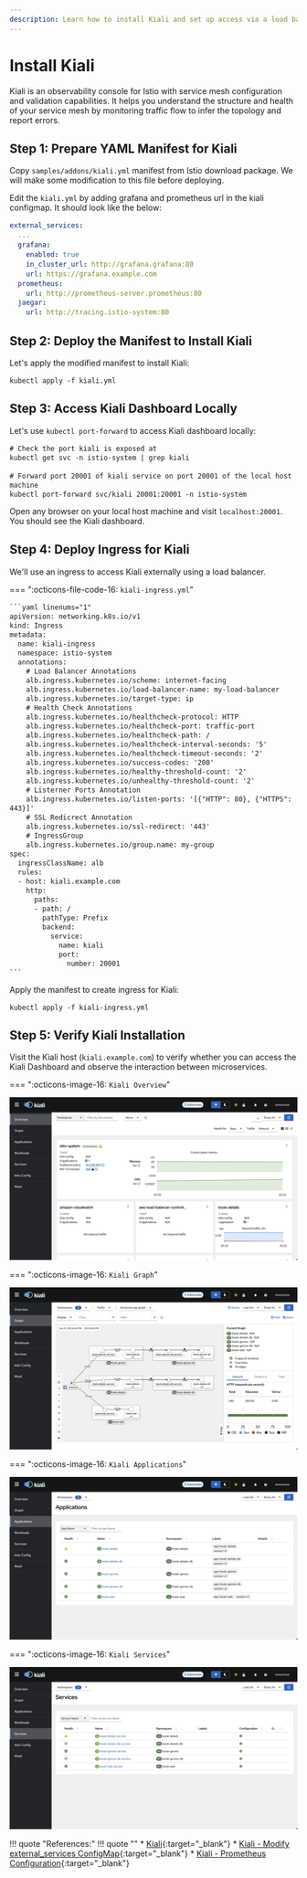 ```yaml
---
description: Learn how to install Kiali and set up access via a load balancer using our straightforward guide. Simplify monitoring and visualizing Istio service mesh with ease.
---
```


# Install Kiali

Kiali is an observability console for Istio with service mesh configuration and validation capabilities. It helps you understand the structure and health of your service mesh by monitoring traffic flow to infer the topology and report errors.


## Step 1: Prepare YAML Manifest for Kiali

Copy `samples/addons/kiali.yml` manifest from Istio download package. We will make some modification to this file before deploying.

Edit the `kiali.yml` by adding grafana and prometheus url in the kiali configmap. It should look like the below:

```yaml
external_services:
  ...
  grafana:
    enabled: true
    in_cluster_url: http://grafana.grafana:80
    url: https://grafana.example.com
  prometheus:
    url: http://prometheus-server.prometheus:80
  jaegar:
    url: http://tracing.istio-system:80
```


## Step 2: Deploy the Manifest to Install Kiali

Let's apply the modified manifest to install Kiali:

```
kubectl apply -f kiali.yml
```


## Step 3: Access Kiali Dashboard Locally

Let's use `kubectl port-forward` to access Kiali dashboard locally:

```
# Check the port kiali is exposed at
kubectl get svc -n istio-system | grep kiali

# Forward port 20001 of kiali service on port 20001 of the local host machine
kubectl port-forward svc/kiali 20001:20001 -n istio-system
```

Open any browser on your local host machine and visit `localhost:20001`. You should see the Kiali dashboard.



## Step 4: Deploy Ingress for Kiali

We'll use an ingress to access Kiali externally using a load balancer.

=== ":octicons-file-code-16: `kiali-ingress.yml`"

    ```yaml linenums="1"
    apiVersion: networking.k8s.io/v1
    kind: Ingress
    metadata:
      name: kiali-ingress
      namespace: istio-system
      annotations:
        # Load Balancer Annotations
        alb.ingress.kubernetes.io/scheme: internet-facing
        alb.ingress.kubernetes.io/load-balancer-name: my-load-balancer
        alb.ingress.kubernetes.io/target-type: ip
        # Health Check Annotations
        alb.ingress.kubernetes.io/healthcheck-protocol: HTTP
        alb.ingress.kubernetes.io/healthcheck-port: traffic-port
        alb.ingress.kubernetes.io/healthcheck-path: /
        alb.ingress.kubernetes.io/healthcheck-interval-seconds: '5'
        alb.ingress.kubernetes.io/healthcheck-timeout-seconds: '2'
        alb.ingress.kubernetes.io/success-codes: '200'
        alb.ingress.kubernetes.io/healthy-threshold-count: '2'
        alb.ingress.kubernetes.io/unhealthy-threshold-count: '2'
        # Listerner Ports Annotation
        alb.ingress.kubernetes.io/listen-ports: '[{"HTTP": 80}, {"HTTPS": 443}]'
        # SSL Redicrect Annotation
        alb.ingress.kubernetes.io/ssl-redirect: '443'
        # IngressGroup
        alb.ingress.kubernetes.io/group.name: my-group
    spec:
      ingressClassName: alb
      rules:
      - host: kiali.example.com
        http:
          paths:
          - path: /
            pathType: Prefix
            backend:
              service:
                name: kiali
                port:
                  number: 20001
    ```

Apply the manifest to create ingress for Kiali:

```
kubectl apply -f kiali-ingress.yml
```


## Step 5: Verify Kiali Installation

Visit the Kiali host (`kiali.example.com`) to verify whether you can access the Kiali Dashboard and observe the interaction between microservices.

=== ":octicons-image-16: `Kiali Overview`"
    <p align="center">
        <img class="shadowed-image" src="../../../assets/eks-course-images/service-mesh/kiali-overview.png" alt="Kiali Overview" loading="lazy" />
    </p>

=== ":octicons-image-16: `Kiali Graph`"
    <p align="center">
        <img class="shadowed-image" src="../../../assets/eks-course-images/service-mesh/kiali-graph.png" alt="Kiali Graph" />
    </p>

=== ":octicons-image-16: `Kiali Applications`"
    <p align="center">
        <img class="shadowed-image" src="../../../assets/eks-course-images/service-mesh/kiali-applications.png" alt="Kiali Applications" />
    </p>

=== ":octicons-image-16: `Kiali Services`"
    <p align="center">
        <img class="shadowed-image" src="../../../assets/eks-course-images/service-mesh/kiali-services.png" alt="Kiali Services" />
    </p>


!!! quote "References:"
    !!! quote ""
        * [Kiali]{:target="_blank"}
        * [Kiali - Modify external_services ConfigMap]{:target="_blank"}
        * [Kiali - Prometheus Configuration]{:target="_blank"}


<!-- Hyperlinks -->
[Kiali]: https://istio.io/latest/docs/ops/integrations/kiali/
[Kiali - Modify external_services ConfigMap]: https://stackoverflow.com/a/63383291/10065458
[Kiali - Prometheus Configuration]: https://kiali.io/docs/configuration/p8s-jaeger-grafana/prometheus/#prometheus-configuration